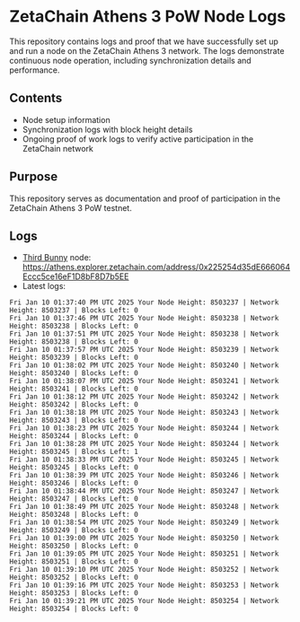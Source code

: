 # ZetaChain Athens 3 PoW Node Logs
This repository contains logs and proof that we have successfully set up and run a node on the ZetaChain Athens 3 network. The logs demonstrate continuous node operation, including synchronization details and performance.

## Contents
- Node setup information
- Synchronization logs with block height details
- Ongoing proof of work logs to verify active participation in the ZetaChain network

## Purpose
This repository serves as documentation and proof of participation in the ZetaChain Athens 3 PoW testnet.

## Logs

- [Third Bunny](https://thirdbunny.xyz/) node: https://athens.explorer.zetachain.com/address/0x225254d35dE666064Eccc5ce16eF1D8bF8D7b5EE
- Latest logs:
```
Fri Jan 10 01:37:40 PM UTC 2025 Your Node Height: 8503237 | Network Height: 8503237 | Blocks Left: 0
Fri Jan 10 01:37:46 PM UTC 2025 Your Node Height: 8503238 | Network Height: 8503238 | Blocks Left: 0
Fri Jan 10 01:37:51 PM UTC 2025 Your Node Height: 8503238 | Network Height: 8503238 | Blocks Left: 0
Fri Jan 10 01:37:57 PM UTC 2025 Your Node Height: 8503239 | Network Height: 8503239 | Blocks Left: 0
Fri Jan 10 01:38:02 PM UTC 2025 Your Node Height: 8503240 | Network Height: 8503240 | Blocks Left: 0
Fri Jan 10 01:38:07 PM UTC 2025 Your Node Height: 8503241 | Network Height: 8503241 | Blocks Left: 0
Fri Jan 10 01:38:12 PM UTC 2025 Your Node Height: 8503242 | Network Height: 8503242 | Blocks Left: 0
Fri Jan 10 01:38:18 PM UTC 2025 Your Node Height: 8503243 | Network Height: 8503243 | Blocks Left: 0
Fri Jan 10 01:38:23 PM UTC 2025 Your Node Height: 8503244 | Network Height: 8503244 | Blocks Left: 0
Fri Jan 10 01:38:28 PM UTC 2025 Your Node Height: 8503244 | Network Height: 8503245 | Blocks Left: 1
Fri Jan 10 01:38:33 PM UTC 2025 Your Node Height: 8503245 | Network Height: 8503245 | Blocks Left: 0
Fri Jan 10 01:38:39 PM UTC 2025 Your Node Height: 8503246 | Network Height: 8503246 | Blocks Left: 0
Fri Jan 10 01:38:44 PM UTC 2025 Your Node Height: 8503247 | Network Height: 8503247 | Blocks Left: 0
Fri Jan 10 01:38:49 PM UTC 2025 Your Node Height: 8503248 | Network Height: 8503248 | Blocks Left: 0
Fri Jan 10 01:38:54 PM UTC 2025 Your Node Height: 8503249 | Network Height: 8503249 | Blocks Left: 0
Fri Jan 10 01:39:00 PM UTC 2025 Your Node Height: 8503250 | Network Height: 8503250 | Blocks Left: 0
Fri Jan 10 01:39:05 PM UTC 2025 Your Node Height: 8503251 | Network Height: 8503251 | Blocks Left: 0
Fri Jan 10 01:39:10 PM UTC 2025 Your Node Height: 8503252 | Network Height: 8503252 | Blocks Left: 0
Fri Jan 10 01:39:16 PM UTC 2025 Your Node Height: 8503253 | Network Height: 8503253 | Blocks Left: 0
Fri Jan 10 01:39:21 PM UTC 2025 Your Node Height: 8503254 | Network Height: 8503254 | Blocks Left: 0
```
